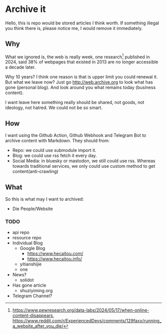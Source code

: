 # Archive it
Hello, this is repo would be stored articles I think worth. If something illegal you think there is, please notice me, I would remove it immediately.

## Why
What we ignored is, the web is really week, one research[^web-page-research] published in 2024, said 38% of webpages that existed in 2013 are no longer accessible a decade later.

Why 10 years? I think one reason is that is upper limit you could renewal it. But what we leave now? Just go http://web.archive.org to look what has gone (personal blog). And look around you what remains today (business content).

I want leave here something really should be shared, not goods, not ideology, not hatred. We could not be so smart.


## How
I want using the Github Action, Github Webhook and Telegram Bot to archive content with Markdown. They should from:

- Repo: we could use submodule import it.
- Blog: we could use rss fetch it every day.
- Social Media: in bluesky or mastodon, we still could use rss. Whereas towards traditional services, we only could use custom method to get content(anti-crawling)



## What

So this is what may I want to archived:

- Die People/Website

### TODO
- api repo
- resource repo
- Individual Blog
  - Google Blog
    - https://www.hecaitou.com/
    - https://www.hecaitou.info/
  - yitianshijie
  - one
- News?
  - solidot
- Has gone article
  - shuziyiming.org
- Telegram Channel?


[^web-page-research]: https://www.pewresearch.org/data-labs/2024/05/17/when-online-content-disappears, https://www.reddit.com/r/ExperiencedDevs/comments/129faxx/running_a_website_after_you_die/